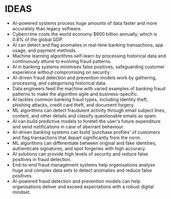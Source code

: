 # IDEAS
* AI-powered systems process huge amounts of data faster and more accurately than legacy software.
* Cybercrime costs the world economy $600 billion annually, which is 0.8% of the global GDP.
* AI can detect and flag anomalies in real-time banking transactions, app usage, and payment methods.
* Machine learning algorithms self-learn by processing historical data and continuously attune to evolving fraud patterns.
* AI in banking systems minimises false positives, safeguarding customer experience without compromising on security.
* AI-driven fraud detection and prevention models work by gathering, processing, and categorising historical data.
* Data engineers feed the machine with varied examples of banking fraud patterns to make the algorithm agile and business-specific.
* AI tackles common banking fraud types, including identity theft, phishing attacks, credit card theft, and document forgery.
* ML algorithms can detect fraudulent activity through email subject lines, content, and other details and classify questionable emails as spam.
* AI can build predictive models to foretell the user's future expenditure and send notifications in case of aberrant behaviour.
* AI-driven banking systems can build 'purchase profiles' of customers and flag transactions that depart significantly from the norm.
* ML algorithms can differentiate between original and fake identities, authenticate signatures, and spot forgeries with high accuracy.
* AI solutions can provide high levels of security and reduce false positives in fraud detection.
* End-to-end fraud management systems help organisations analyse huge and complex data sets to detect anomalies and reduce false positives.
* AI-powered fraud detection and prevention models can help organisations deliver and exceed expectations with a robust digital mindset.
